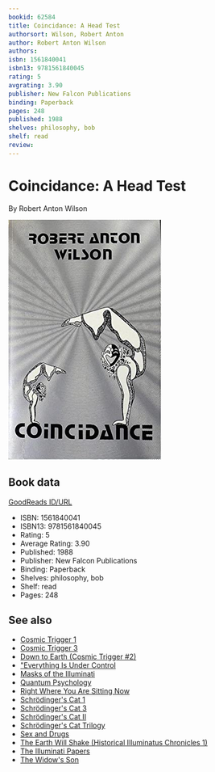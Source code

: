 ```yaml
---
bookid: 62584
title: Coincidance: A Head Test
authorsort: Wilson, Robert Anton
author: Robert Anton Wilson
authors: 
isbn: 1561840041
isbn13: 9781561840045
rating: 5
avgrating: 3.90
publisher: New Falcon Publications
binding: Paperback
pages: 248
published: 1988
shelves: philosophy, bob
shelf: read
review: 
---
```


# Coincidance: A Head Test

By Robert Anton Wilson

![](../../assets/bookcovers/1652865575l/62584._SY475_.jpg)

## Book data

[GoodReads ID/URL](https://www.goodreads.com/book/show/62584)

- ISBN: 1561840041
- ISBN13: 9781561840045
- Rating: 5
- Average Rating: 3.90
- Published: 1988
- Publisher: New Falcon Publications
- Binding: Paperback
- Shelves: philosophy, bob
- Shelf: read
- Pages: 248


## See also

- [Cosmic Trigger 1](Cosmic_Trigger_1-_Final_Secret_of_the_Illuminati.md)
- [Cosmic Trigger 3](Cosmic_Trigger_3-_My_Life_After_Death.md)
- [Down to Earth (Cosmic Trigger #2)](Down_to_Earth_Cosmic_Trigger_2.md)
- ["Everything Is Under Control](Everything_Is_Under_Control-_Conspiracies__Cults_and_Cover-ups.md)
- [Masks of the Illuminati](Masks_of_the_Illuminati.md)
- [Quantum Psychology](Quantum_Psychology-_How_Brain_Software_Programs_You_and_Your_World.md)
- [Right Where You Are Sitting Now](Right_Where_You_Are_Sitting_Now.md)
- [Schrödinger's Cat 1](Schrödingers_Cat_1-_The_Universe_Next_Door.md)
- [Schrödinger's Cat 3](Schrödingers_Cat_3-_The_Homing_Pigeons.md)
- [Schrödinger's Cat II](Schrödingers_Cat_II-_The_Trick_Top_Hat.md)
- [Schrödinger's Cat Trilogy](Schrödingers_Cat_Trilogy.md)
- [Sex and Drugs](Sex_and_Drugs-_A_Journey_Beyond_Limits.md)
- [The Earth Will Shake (Historical Illuminatus Chronicles 1)](The_Earth_Will_Shake_Historical_Illuminatus_Chronicles_1.md)
- [The Illuminati Papers](The_Illuminati_Papers.md)
- [The Widow's Son](The_Widows_Son.md)
